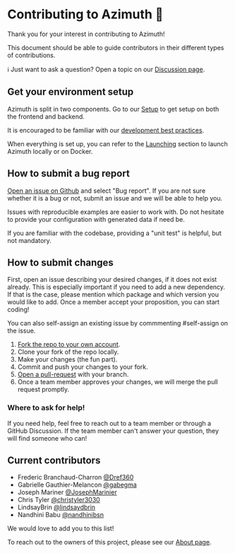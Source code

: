 # Contributing to Azimuth :telescope:

Thank you for your interest in contributing to Azimuth!

This document should be able to guide contributors in their different types of contributions.

:information_source: Just want to ask a question? Open a topic on our [Discussion page](https://github.com/ServiceNow/azimuth/discussions).


## Get your environment setup

Azimuth is split in two components.
Go to our [Setup](https://servicenow.github.io/azimuth/development/setup) to get setup on both the frontend and backend.


It is encouraged to be familiar with our [development best practices](https://servicenow.github.io/azimuth/development/dev-practices/).


When everything is set up, you can refer to the [Launching](https://servicenow.github.io/azimuth/development/launching)
section to launch Azimuth locally or on Docker.

## How to submit a bug report

[Open an issue on Github](https://github.com/ServiceNow/azimuth/issues/new/choose) and select "Bug report". If you are not sure whether it is a bug or not, submit an issue and we will be able to help you.

Issues with reproducible examples are easier to work with. Do not hesitate to provide your configuration with generated data if need be.

If you are familiar with the codebase, providing a "unit test" is helpful, but not mandatory.

## How to submit changes

First, open an issue describing your desired changes, if it does not exist already. This is especially important if you need to add a new dependency. If that is the case, please mention which package and which version you would like to add. Once a member accept your proposition, you can start coding!

You can also self-assign an existing issue by commmenting #self-assign on the issue.

1. [Fork the repo to your own account](https://github.com/ServiceNow/azimuth/fork).
2. Clone your fork of the repo locally.
3. Make your changes (the fun part).
4. Commit and push your changes to your fork.
5. [Open a pull-request](https://github.com/ServiceNow/azimuth/compare) with your branch.
6. Once a team member approves your changes, we will merge the pull request promptly.


### Where to ask for help!

If you need help, feel free to reach out to a team member or through a GitHub Discussion.
If the team member can't answer your question, they will find someone who can!


## Current contributors

- Frederic Branchaud-Charron [@Dref360](https://github.com/Dref360)
- Gabrielle Gauthier-Melancon [@gabegma](https://github.com/gabegma)
- Joseph Mariner [@JosephMarinier](https://github.com/JosephMarinier)
- Chris Tyler [@christyler3030](https://github.com/christyler3030)
- LindsayBrin [@lindsaydbrin](https://github.com/lindsaydbrin)
- Nandhini Babu [@nandhinibsn](https://github.com/nandhinibsn)

We would love to add you to this list!

To reach out to the owners of this project, please see our [About page](https://servicenow.github.io/azimuth/about-us/).

